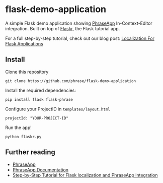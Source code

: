# flask-demo-application

A simple Flask demo application showing [PhraseApp](https://phraseapp.com/) In-Context-Editor integration. Built on top of [Flaskr](http://flask.pocoo.org/docs/0.10/tutorial/introduction/), the Flask tutorial app.

For a full step-by-step tutorial, check out our blog post: [Localization For Flask Applications](https://localize-software.phraseapp.com/posts/python-localization-for-flask-applications/)

## Install

Clone this repository

```
git clone https://github.com/phrase/flask-demo-application
```

Install the required dependencies:

```
pip install flask flask-phrase
```

Configure your ProjectID in ```templates/layout.html```

```
projectId: "YOUR-PROJECT-ID"
````

Run the app!

```
python flaskr.py
````

## Further reading
* [PhraseApp](https://phraseapp.com)
* [PhraseApp Documentation](https://docs.phraseapp.com)
* [Step-by-Step Tutorial for Flask localization and PhraseApp integration](https://localize-software.phraseapp.com/posts/python-localization-for-flask-applications/)
